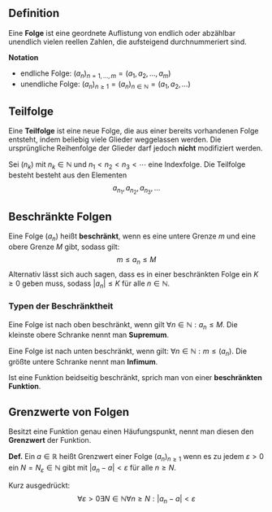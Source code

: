 ## Definition
Eine **Folge** ist eine geordnete Auflistung von endlich oder abzählbar unendlich vielen reellen Zahlen, die aufsteigend durchnummeriert sind.

**Notation**
- endliche Folge: $(a_n)_{n=1,\ldots,m}=(a_1,a_2,\ldots,a_m)$
- unendliche Folge: $(a_n)_{n\ge 1}=(a_n)_{n\in\mathbb{N}}=(a_1,a_2,\ldots)$

## Teilfolge
Eine **Teilfolge** ist eine neue Folge, die aus einer bereits vorhandenen Folge entsteht, indem beliebig viele Glieder weggelassen werden. Die ursprüngliche Reihenfolge der Glieder darf jedoch **nicht** modifiziert werden.

Sei $(n_k)$ mit $n_k\in\mathbb{N}$ und $n_1<n_2<n_3<\cdots$ eine Indexfolge. Die Teilfolge besteht besteht aus den Elementen
$$
a_{n_1},a_{n_2},a_{n_3}, \dots
$$

## Beschränkte Folgen
Eine Folge $(a_n)$ heißt **beschränkt**, wenn es eine untere Grenze $m$ und eine obere Grenze $M$ gibt, sodass gilt:
$$
m \le a_n \le M
$$
Alternativ lässt sich auch sagen, dass es in einer beschränkten Folge ein $K\ge 0$ geben muss, sodass $|a_n|\le K$ für alle $n\in\mathbb{N}$.

### Typen der Beschränktheit
Eine Folge ist nach oben beschränkt, wenn gilt $\forall n\in\mathbb{N}: a_n\le M$. Die kleinste obere Schranke nennt man **Supremum**.

Eine Folge ist nach unten beschränkt, wenn gilt: $\forall n\in\mathbb{N}: m\le (a_n)$. Die größte untere Schranke nennt man **Infimum**.

Ist eine Funktion beidseitig beschränkt, sprich man von einer **beschränkten Funktion**.

## Grenzwerte von Folgen
Besitzt eine Funktion genau einen Häufungspunkt, nennt man diesen den **Grenzwert** der Funktion.

**Def.** Ein $a\in\mathbb{R}$ heißt Grenzwert einer Folge $(a_n)_{n\ge 1}$ wenn es zu jedem $\varepsilon>0$ ein $N=N_\varepsilon \in \mathbb{N}$ gibt mit $|a_n-a|<\varepsilon$ für alle $n\ge N$.

Kurz ausgedrückt:
$$
\forall\varepsilon>0\exists N\in\mathbb{N}\forall n\ge N:|a_n-a|<\varepsilon
$$
